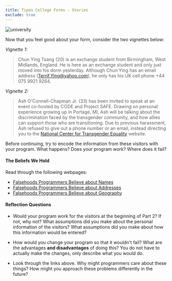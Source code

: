 ```yaml
---
title: Tipon College Forms - Stories
exclude: true
---
```

![university](img/university.jpg)

Now that you feel good about your form, consider the two vignettes below:

_Vignette 1:_
> Chun Ying Tsang (20) is an exchange student from Birmingham, West Midlands, England. He is here as an exchange student and only just moved into his dorm yesterday. Although Chun Ying has an email address (Terrif.Ying@yahoo.com), he only has his UK cell phone +44 075 9921 9264.

_Vignette 2:_
> Ash O'Connell-Chapman Jr. (33) has been invited to speak at an event co-hosted by CODE and Project SAFE. Drawing on personal experience growing up in Portage, MI, Ash will be talking about the discrimination faced by the transgender community, and how allies can support those who are transitioning. Due to previous harassment, Ash refused to give out a phone number or an email, instead directing you to the [National Center for Transgender Equality](https://transequality.org/) website.

Before continuing, try to encode the information from these visitors with your program. What happens? Does your program work? Where does it fail?


#### The Beliefs We Hold
Read through the following webpages:

- [Falsehoods Programmers Believe about Names](https://www.kalzumeus.com/2010/06/17/falsehoods-programmers-believe-about-names/)
- [Falsehoods Programmers Believe about Addresses](https://www.mjt.me.uk/posts/falsehoods-programmers-believe-about-addresses/)
- [Falsehoods Programmers Believe about Geography](https://wiesmann.codiferes.net/wordpress/?p=15187)

#### Reflection Questions

- Would your program work for the visitors at the beginning of Part 2? If not, why not? What assumptions did you make about the personal information of the visitors? What assumptions did you make about how this information would be entered?

- How would you change your program so that it wouldn't fail? What are the advantages **and disadvantages** of doing this? You do not have to actually make the changes, only describe what you would do.

- Look through the links above. Why might programmers care about these things? How might you approach these problems differently in the future? 
